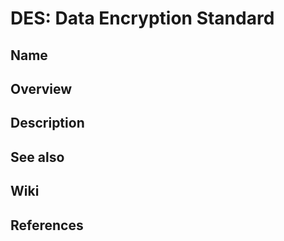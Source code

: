 # DES: Data Encryption Standard

## Name

## Overview

## Description

## See also

## Wiki

## References
